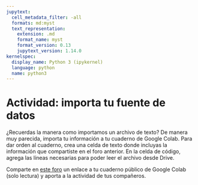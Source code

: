 ```yaml
---
jupytext:
  cell_metadata_filter: -all
  formats: md:myst
  text_representation:
    extension: .md
    format_name: myst
    format_version: 0.13
    jupytext_version: 1.14.0
kernelspec:
  display_name: Python 3 (ipykernel)
  language: python
  name: python3
---
```


# Actividad: importa tu fuente de datos

¿Recuerdas la manera como importamos un archivo de texto? De manera muy parecida, importa tu información a tu cuaderno de Google Colab. Para dar orden al cuaderno, crea una celda de texto donde incluyas la información que compartiste en el foro anterior. En la celda de código, agrega las líneas necesarias para poder leer el archivo desde Drive.

Comparte en [este foro](https://github.com/MOOC-UNAM-Publico/curso-datos/discussions/new?category=actividades&title=Actividad%20importar%20datos&body=El%20contenido%20de%20tu%20%20actividad) un enlace a tu cuaderno público de Google Colab (solo lectura) y aporta a la actividad de tus compañeros.
